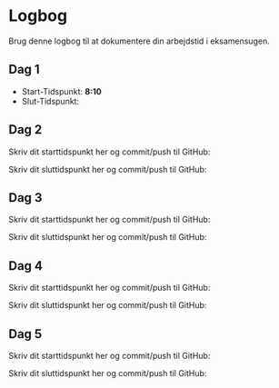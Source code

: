 # Logbog
Brug denne logbog til at dokumentere din arbejdstid i eksamensugen.

## Dag 1

- Start-Tidspunkt: **8:10**
- Slut-Tidspunkt:

## Dag 2
Skriv dit starttidspunkt her og commit/push til GitHub: 

Skriv dit sluttidspunkt her og commit/push til GitHub: 

## Dag 3
Skriv dit starttidspunkt her og commit/push til GitHub: 

Skriv dit sluttidspunkt her og commit/push til GitHub: 

## Dag 4
Skriv dit starttidspunkt her og commit/push til GitHub: 

Skriv dit sluttidspunkt her og commit/push til GitHub: 

## Dag 5
Skriv dit starttidspunkt her og commit/push til GitHub: 

Skriv dit sluttidspunkt her og commit/push til GitHub: 
